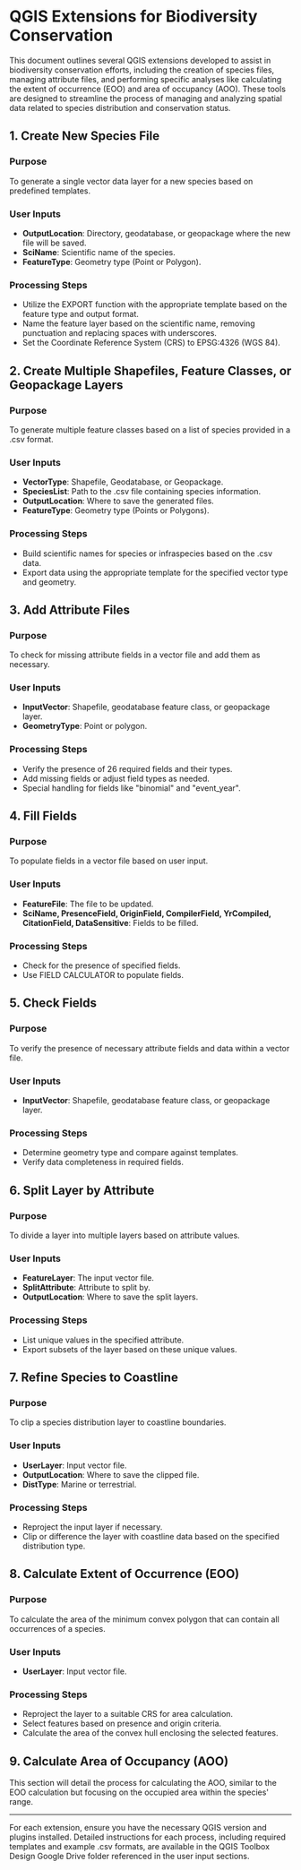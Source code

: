 # QGIS Extensions for Biodiversity Conservation

This document outlines several QGIS extensions developed to assist in biodiversity conservation efforts, including the creation of species files, managing attribute files, and performing specific analyses like calculating the extent of occurrence (EOO) and area of occupancy (AOO). These tools are designed to streamline the process of managing and analyzing spatial data related to species distribution and conservation status.

## 1. Create New Species File

### Purpose
To generate a single vector data layer for a new species based on predefined templates.

### User Inputs
- **OutputLocation**: Directory, geodatabase, or geopackage where the new file will be saved.
- **SciName**: Scientific name of the species.
- **FeatureType**: Geometry type (Point or Polygon).

### Processing Steps
- Utilize the EXPORT function with the appropriate template based on the feature type and output format.
- Name the feature layer based on the scientific name, removing punctuation and replacing spaces with underscores.
- Set the Coordinate Reference System (CRS) to EPSG:4326 (WGS 84).

## 2. Create Multiple Shapefiles, Feature Classes, or Geopackage Layers

### Purpose
To generate multiple feature classes based on a list of species provided in a .csv format.

### User Inputs
- **VectorType**: Shapefile, Geodatabase, or Geopackage.
- **SpeciesList**: Path to the .csv file containing species information.
- **OutputLocation**: Where to save the generated files.
- **FeatureType**: Geometry type (Points or Polygons).

### Processing Steps
- Build scientific names for species or infraspecies based on the .csv data.
- Export data using the appropriate template for the specified vector type and geometry.

## 3. Add Attribute Files

### Purpose
To check for missing attribute fields in a vector file and add them as necessary.

### User Inputs
- **InputVector**: Shapefile, geodatabase feature class, or geopackage layer.
- **GeometryType**: Point or polygon.

### Processing Steps
- Verify the presence of 26 required fields and their types.
- Add missing fields or adjust field types as needed.
- Special handling for fields like "binomial" and "event_year".

## 4. Fill Fields

### Purpose
To populate fields in a vector file based on user input.

### User Inputs
- **FeatureFile**: The file to be updated.
- **SciName, PresenceField, OriginField, CompilerField, YrCompiled, CitationField, DataSensitive**: Fields to be filled.

### Processing Steps
- Check for the presence of specified fields.
- Use FIELD CALCULATOR to populate fields.

## 5. Check Fields

### Purpose
To verify the presence of necessary attribute fields and data within a vector file.

### User Inputs
- **InputVector**: Shapefile, geodatabase feature class, or geopackage layer.

### Processing Steps
- Determine geometry type and compare against templates.
- Verify data completeness in required fields.

## 6. Split Layer by Attribute

### Purpose
To divide a layer into multiple layers based on attribute values.

### User Inputs
- **FeatureLayer**: The input vector file.
- **SplitAttribute**: Attribute to split by.
- **OutputLocation**: Where to save the split layers.

### Processing Steps
- List unique values in the specified attribute.
- Export subsets of the layer based on these unique values.

## 7. Refine Species to Coastline

### Purpose
To clip a species distribution layer to coastline boundaries.

### User Inputs
- **UserLayer**: Input vector file.
- **OutputLocation**: Where to save the clipped file.
- **DistType**: Marine or terrestrial.

### Processing Steps
- Reproject the input layer if necessary.
- Clip or difference the layer with coastline data based on the specified distribution type.

## 8. Calculate Extent of Occurrence (EOO)

### Purpose
To calculate the area of the minimum convex polygon that can contain all occurrences of a species.

### User Inputs
- **UserLayer**: Input vector file.

### Processing Steps
- Reproject the layer to a suitable CRS for area calculation.
- Select features based on presence and origin criteria.
- Calculate the area of the convex hull enclosing the selected features.

## 9. Calculate Area of Occupancy (AOO)

This section will detail the process for calculating the AOO, similar to the EOO calculation but focusing on the occupied area within the species' range.

---

For each extension, ensure you have the necessary QGIS version and plugins installed. Detailed instructions for each process, including required templates and example .csv formats, are available in the QGIS Toolbox Design Google Drive folder referenced in the user input sections.
